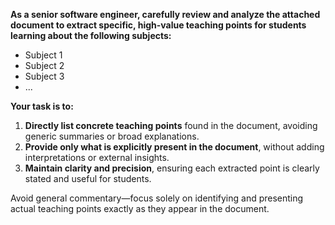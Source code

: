 **As a senior software engineer, carefully review and analyze the attached document to extract specific, high-value teaching points for students learning about the following subjects:**  

- Subject 1  
- Subject 2  
- Subject 3  
- ...  

**Your task is to:**  
1. **Directly list concrete teaching points** found in the document, avoiding generic summaries or broad explanations.  
2. **Provide only what is explicitly present in the document**, without adding interpretations or external insights.  
3. **Maintain clarity and precision**, ensuring each extracted point is clearly stated and useful for students.  

Avoid general commentary—focus solely on identifying and presenting actual teaching points exactly as they appear in the document.
